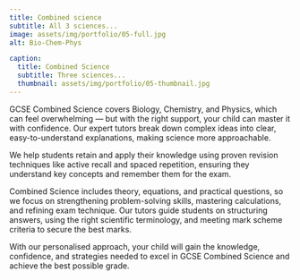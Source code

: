 ```yaml
---
title: Combined science
subtitle: All 3 sciences...
image: assets/img/portfolio/05-full.jpg
alt: Bio-Chem-Phys

caption:
  title: Combined Science
  subtitle: Three sciences...
  thumbnail: assets/img/portfolio/05-thumbnail.jpg
---
```

GCSE Combined Science covers Biology, Chemistry, and Physics, which can feel overwhelming — but with the right support, your child can master it with confidence. Our expert tutors break down complex ideas into clear, easy-to-understand explanations, making science more approachable.

We help students retain and apply their knowledge using proven revision techniques like active recall and spaced repetition, ensuring they understand key concepts and remember them for the exam.

Combined Science includes theory, equations, and practical questions, so we focus on strengthening problem-solving skills, mastering calculations, and refining exam technique. Our tutors guide students on structuring answers, using the right scientific terminology, and meeting mark scheme criteria to secure the best marks.

With our personalised approach, your child will gain the knowledge, confidence, and strategies needed to excel in GCSE Combined Science and achieve the best possible grade.
